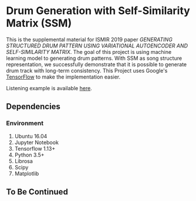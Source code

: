 Drum Generation with Self-Similarity Matrix (SSM)
==================

This is the supplemental material for ISMIR 2019 paper *GENERATING STRUCTURED DRUM PATTERN USING VARIATIONAL AUTOENCODER AND SELF-SIMILARITY MATRIX*. The goal of this project is using machine learning model to generating drum patterns.
With SSM as song structure representation, we successfully demonstrate that it is possible to generate drum track with long-term consistency. This Project uses Google's [TensorFlow](https://www.tensorflow.org/ "link") to make the implementation easier.

Listening example is available [here](https://sma1033.github.io/drum_generation_with_ssm/ "link").


## Dependencies
### Environment
1. Ubuntu 16.04
2. Jupyter Notebook
3. Tensorflow 1.13+
4. Python 3.5+  
5. Librosa
6. Scipy
7. Matplotlib

## To Be Continued